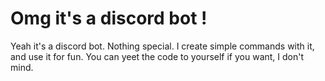 # Omg it's a discord bot !
Yeah it's a discord bot. Nothing special. I create simple commands with it, and use it for fun. You can yeet the code to yourself if you want, I don't mind.
